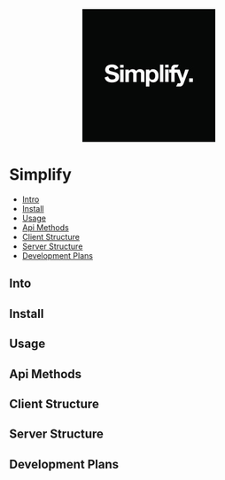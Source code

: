 <div align="center">
  <img src=./docs/logo.jpeg >
</div>

# Simplify

- [Intro](#intro)
- [Install](#install)
- [Usage](#usage)
- [Api Methods](#Api-Methods)
- [Client Structure](#Client-Structure)
- [Server Structure](#Server-Structure)
- [Development Plans](#Development-Plans)

## Into

## Install

## Usage

## Api Methods

## Client Structure

## Server Structure

## Development Plans
